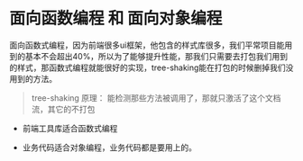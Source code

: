 # 面向函数编程 和 面向对象编程

面向函数式编程，因为前端很多ui框架，他包含的样式库很多，我们平常项目能用到的基本不会超出40%，所以为了能够提升性能，那我们只需要去打包我们用到的样式，那函数式编程就能很好的实现，tree-shaking能在打包的时候删掉我们没用到的方法。

> tree-shaking 原理： 能检测那些方法被调用了，那就只激活了这个文档流，其它的不打包

- 前端工具库适合函数式编程

- 业务代码适合对象编程，业务代码都是要用上的。